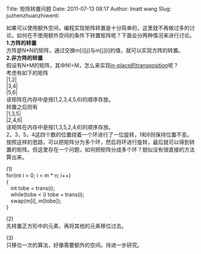 Title: 矩阵转置问题
Date: 2011-07-13 08:17
Author: lmatt wang
Slug: juzhenzhuanzhiwenti

如果可以使用额外空间，编程实现矩阵转置是十分简单的，这里就不再做过多的讨论。如何在不使用额外空间的条件下转置矩阵呢？下面会分两种情况来进行讨论。\
**1.方阵的转置**\
方阵是N\*N的矩阵，通过交换m[i][j]与m[j][i]的值，就可以实现方阵的转置。\
**2.非方阵的转置**\
假设有N\*M的矩阵，其中N!=M，怎么来实现[in-place的transposition](http://en.wikipedia.org/wiki/In-place_matrix_transposition)呢？\
考虑有如下的矩阵\
|1,2|\
|3,4|\
|5,6|\
该矩阵在内存中是按[1,2,3,4,5,6]的顺序存放。\
转置之后则有\
|1,3,5|\
|2,4,6|\
该矩阵在内存中是按[1,3,5,2,4,6]的顺序存放。\
2，3，5，4这四个数的位置绕着一个环进行了一位旋转，1和6则保持位置不变。\
按照这样的思路，可以把矩阵分为多个环，然后将环进行旋转，最后就可以得到转置的矩阵。但这里存在一个问题，如何把矩阵分成多个环？貌似没有很直接的方法算出来。

(1)\
for(int i = 0; i \< m \* n; i++)\
{\
   int tobe = trans(i);\
   while(tobe \< i) tobe = trans(i);\
   swap(m[i], m[tobe]);\
}

(2)\
先转置正方形中的元素，再将其他的元素移位过去。

(3)\
只移位一次的算法，好像需要额外的空间。待进一步研究。
